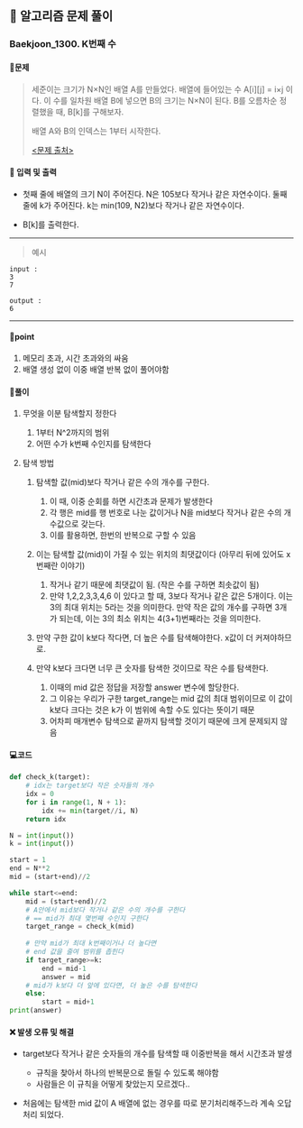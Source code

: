 ## 🐌 알고리즘 문제 풀이

### Baekjoon_1300. K번째 수

#### 📒문제

> 세준이는 크기가 N×N인 배열 A를 만들었다. 배열에 들어있는 수 A[i][j] = i×j 이다. 이 수를 일차원 배열 B에 넣으면 B의 크기는 N×N이 된다. B를 오름차순 정렬했을 때, B[k]를 구해보자.
>
> 배열 A와 B의 인덱스는 1부터 시작한다.
> 
>    [<문제 출처>](https://www.acmicpc.net/problem/1300)



#### :pushpin: 입력 및 출력

- 첫째 줄에 배열의 크기 N이 주어진다. N은 105보다 작거나 같은 자연수이다. 둘째 줄에 k가 주어진다. k는 min(109, N2)보다 작거나 같은 자연수이다.

- B[k]를 출력한다.




---

> 예시

```
input :
3
7

output :
6
```

----




#### 🚀point

1. 메모리 초과, 시간 초과와의 싸움
1. 배열 생성 없이 이중 배열 반복 없이 풀어야함



#### 🔎풀이

1.  무엇을 이분 탐색할지 정한다
    1.  1부터 N^2까지의 범위
    1.  어떤 수가 k번째 수인지를 탐색한다

1.  탐색 방법
    1.  탐색할 값(mid)보다 작거나 같은 수의 개수를 구한다.
        1.  이 때, 이중 순회를 하면 시간초과 문제가 발생한다
        1.  각 행은 mid를 행 번호로 나눈 값이거나 N을 mid보다 작거나 같은 수의 개수값으로 갖는다.
        1.  이를 활용하면, 한번의 반복으로 구할 수 있음

    1.  이는 탐색할 값(mid)이 가질 수 있는 위치의 최댓값이다 (아무리 뒤에 있어도 x번째란 이야기)
        1.  작거나 같기 때문에 최댓값이 됨. (작은 수를 구하면 최솟값이 됨)
        1.  만약 1,2,2,3,3,4,6 이 있다고 할 때, 3보다 작거나 같은 값은 5개이다. 이는 3의 최대 위치는 5라는 것을 의미한다. 만약 작은 값의 개수를 구하면 3개가 되는데, 이는 3의 최소 위치는 4(3+1)번째라는 것을 의미한다.

    1.  만약 구한 값이 k보다 작다면, 더 높은 수를 탐색해야한다. x값이 더 커져야하므로.
    1.  만약 k보다 크다면 너무 큰 숫자를 탐색한 것이므로 작은 수를 탐색한다.
        1.  이때의 mid 값은 정답을 저장할 answer 변수에 할당한다.
        1.  그 이유는 우리가 구한 target_range는 mid 값의 최대 범위이므로 이 값이 k보다 크다는 것은 k가 이 범위에 속할 수도 있다는 뜻이기 때문
        1.  어차피 매개변수 탐색으로 끝까지 탐색할 것이기 때문에 크게 문제되지 않음




#### 💻코드

```python
def check_k(target):
    # idx는 target보다 작은 숫자들의 개수
    idx = 0
    for i in range(1, N + 1):
        idx += min(target//i, N)
    return idx

N = int(input())
k = int(input())

start = 1
end = N**2
mid = (start+end)//2

while start<=end:
    mid = (start+end)//2
    # A안에서 mid보다 작거나 같은 수의 개수를 구한다
    # == mid가 최대 몇번째 수인지 구한다
    target_range = check_k(mid)
    
    # 만약 mid가 최대 k번째이거나 더 높다면
    # end 값을 줄여 범위를 좁힌다
    if target_range>=k:
        end = mid-1
        answer = mid
    # mid가 k보다 더 앞에 있다면, 더 높은 수를 탐색한다
    else:
        start = mid+1
print(answer)
```



#### ❌ 발생 오류 및 해결

- target보다 작거나 같은 숫자들의 개수를 탐색할 때 이중반복을 해서 시간초과 발생

  - 규칙을 찾아서 하나의 반복문으로 돌릴 수 있도록 해야함
  - 사람들은 이 규칙을 어떻게 찾았는지 모르겠다..

- 처음에는 탐색한 mid 값이 A 배열에 없는 경우를 따로 분기처리해주느라 계속 오답처리 되었다.

  
